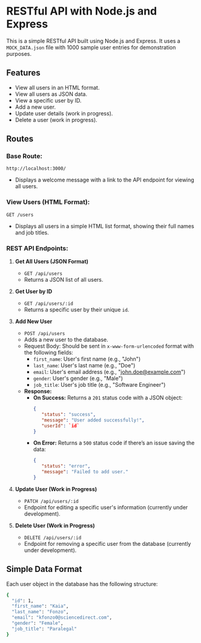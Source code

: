 # RESTful API with Node.js and Express

This is a simple RESTful API built using Node.js and Express. It uses a `MOCK_DATA.json` file with 1000 sample user entries for demonstration purposes.

## Features
- View all users in an HTML format.
- View all users as JSON data.
- View a specific user by ID.
- Add a new user.
- Update user details (work in progress).
- Delete a user (work in progress).

## Routes

### Base Route:
`http://localhost:3000/`
- Displays a welcome message with a link to the API endpoint for viewing all users.

### View Users (HTML Format):
`GET /users`
- Displays all users in a simple HTML list format, showing their full names and job titles.

### REST API Endpoints:

1. **Get All Users (JSON Format)**  
   - `GET /api/users`  
   - Returns a JSON list of all users.

2. **Get User by ID**  
   - `GET /api/users/:id`  
   - Returns a specific user by their unique `id`.

3. **Add New User**  
   - `POST /api/users`  
   - Adds a new user to the database.
   - Request Body: Should be sent in `x-www-form-urlencoded` format with the following fields:
      - `first_name`: User's first name (e.g., "John")  
      - `last_name`: User's last name (e.g., "Doe")  
      - `email`: User's email address (e.g., "john.doe@example.com")  
      - `gender`: User's gender (e.g., "Male")  
      - `job_title`: User's job title (e.g., "Software Engineer") 
   - **Response:**  
      - **On Success:** Returns a `201` status code with a JSON object:
         ```json
         {
            "status": "success",
            "message": "User added successfully!",
            "userId": `id`
         }
         ```
      - **On Error:** Returns a `500` status code if there’s an issue saving the data:
         ```json
         {
            "status": "error",
            "message": "Failed to add user."
         }
         ```

4. **Update User (Work in Progress)**  
   - `PATCH /api/users/:id`  
   - Endpoint for editing a specific user's information (currently under development).

5. **Delete User (Work in Progress)**  
   - `DELETE /api/users/:id`  
   - Endpoint for removing a specific user from the database (currently under development).

## Simple Data Format

Each user object in the database has the following structure:

```bash
{
  "id": 1,
  "first_name": "Kaia",
  "last_name": "Fonzo",
  "email": "kfonzo0@sciencedirect.com",
  "gender": "Female",
  "job_title": "Paralegal"
}
```

